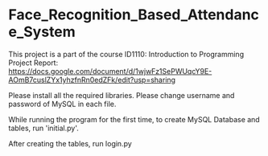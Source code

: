# Face_Recognition_Based_Attendance_System
This project is a part of the course ID1110: Introduction to Programming
Project Report: https://docs.google.com/document/d/1wjwFz1SePWUqcY9E-AOmB7cuslZYx1yhzfnRn0edZFk/edit?usp=sharing

Please install all the required libraries.
Please change username and password of MySQL in each file.

While running the program for the first time, to create MySQL Database and tables, run 'initial.py'.

After creating the tables, run login.py
